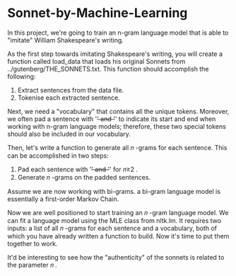 # Sonnet-by-Machine-Learning
In this project,  we're going to train an n-gram language model that is able to "imitate" William Shakespeare's writing.

As the first step towards imitating Shakespeare's writing, you will create a function called load_data that loads his original Sonnets from ../gutenberg/THE_SONNETS.txt. This function should accomplish the following:
  1) Extract sentences from the data file.
  2) Tokenise each extracted sentence. 

Next, we need a "vocabulary" that contains all the unique tokens. Moreover, we often pad a sentence with '<s>' and '</s>' to indicate its start and end when working with n-gram language models; therefore, these two special tokens should also be included in our vocabulary.

Then, let's write a function to generate all  𝑛 -grams for each sentence. This can be accomplished in two steps:
  1) Pad each sentence with '<s>' and '</s>' for  𝑛≥2 . 
  2) Generate  𝑛 -grams on the padded sentences.

Assume we are now working with bi-grams. a bi-gram language model is essentially a first-order Markov Chain.

Now we are well positioned to start training an  𝑛 -gram language model. We can fit a language model using the MLE class from nltk.lm. It requires two inputs: a list of all  𝑛 -grams for each sentence and a vocabulary, both of which you have already written a function to build. Now it's time to put them together to work.

It'd be interesting to see how the "authenticity" of the sonnets is related to the parameter  𝑛 .
